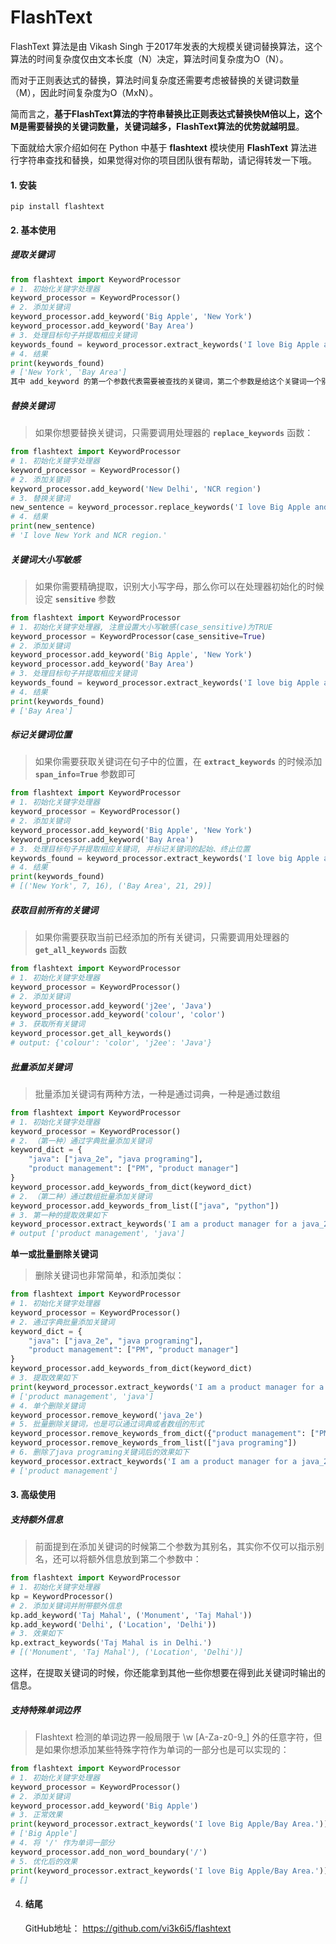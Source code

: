 # FlashText

FlashText 算法是由 Vikash Singh 于2017年发表的大规模关键词替换算法，这个算法的时间复杂度仅由文本长度（N）决定，算法时间复杂度为O（N）。



而对于正则表达式的替换，算法时间复杂度还需要考虑被替换的关键词数量（M），因此时间复杂度为O（MxN）。

简而言之，**基于FlashText算法的字符串替换比正则表达式替换快M倍以上，这个M是需要替换的关键词数量，关键词越多，FlashText算法的优势就越明显**。

下面就给大家介绍如何在 Python 中基于 **flashtext** 模块使用 **FlashText** 算法进行字符串查找和替换，如果觉得对你的项目团队很有帮助，请记得转发一下哦。



#### 1. 安装

```
pip install flashtext
```

#### 2. 基本使用

#####  **提取关键词** 

```python
from flashtext import KeywordProcessor
# 1. 初始化关键字处理器
keyword_processor = KeywordProcessor()
# 2. 添加关键词
keyword_processor.add_keyword('Big Apple', 'New York')
keyword_processor.add_keyword('Bay Area')
# 3. 处理目标句子并提取相应关键词
keywords_found = keyword_processor.extract_keywords('I love Big Apple and Bay Area.')
# 4. 结果
print(keywords_found)
# ['New York', 'Bay Area']
其中 add_keyword 的第一个参数代表需要被查找的关键词，第二个参数是给这个关键词一个别名，如果找到了则以别名显示。
```



#####  **替换关键词** 

>  如果你想要替换关键词，只需要调用处理器的 **`replace_keywords`** 函数： 

```python
from flashtext import KeywordProcessor
# 1. 初始化关键字处理器
keyword_processor = KeywordProcessor()
# 2. 添加关键词
keyword_processor.add_keyword('New Delhi', 'NCR region')
# 3. 替换关键词
new_sentence = keyword_processor.replace_keywords('I love Big Apple and new delhi.')
# 4. 结果
print(new_sentence)
# 'I love New York and NCR region.'
```

#####  **关键词大小写敏感** 

>  如果你需要精确提取，识别大小写字母，那么你可以在处理器初始化的时候设定 **`sensitive`** 参数

```python
from flashtext import KeywordProcessor
# 1. 初始化关键字处理器, 注意设置大小写敏感(case_sensitive)为TRUE
keyword_processor = KeywordProcessor(case_sensitive=True)
# 2. 添加关键词
keyword_processor.add_keyword('Big Apple', 'New York')
keyword_processor.add_keyword('Bay Area')
# 3. 处理目标句子并提取相应关键词
keywords_found = keyword_processor.extract_keywords('I love big Apple and Bay Area.')
# 4. 结果
print(keywords_found)
# ['Bay Area']
```

#####  **标记关键词位置** 

>  如果你需要获取关键词在句子中的位置，在 **`extract_keywords`** 的时候添加 **`span_info=True`** 参数即可 

```python
from flashtext import KeywordProcessor
# 1. 初始化关键字处理器
keyword_processor = KeywordProcessor()
# 2. 添加关键词
keyword_processor.add_keyword('Big Apple', 'New York')
keyword_processor.add_keyword('Bay Area')
# 3. 处理目标句子并提取相应关键词, 并标记关键词的起始、终止位置
keywords_found = keyword_processor.extract_keywords('I love big Apple and Bay Area.', span_info=True)
# 4. 结果
print(keywords_found)
# [('New York', 7, 16), ('Bay Area', 21, 29)]
```

#####  **获取目前所有的关键词** 

>  如果你需要获取当前已经添加的所有关键词，只需要调用处理器的 **`get_all_keywords`** 函数 

```python
from flashtext import KeywordProcessor
# 1. 初始化关键字处理器
keyword_processor = KeywordProcessor()
# 2. 添加关键词
keyword_processor.add_keyword('j2ee', 'Java')
keyword_processor.add_keyword('colour', 'color')
# 3. 获取所有关键词
keyword_processor.get_all_keywords()
# output: {'colour': 'color', 'j2ee': 'Java'}
```

#####  **批量添加关键词** 

>  批量添加关键词有两种方法，一种是通过词典，一种是通过数组 

```python
from flashtext import KeywordProcessor
# 1. 初始化关键字处理器
keyword_processor = KeywordProcessor()
# 2. （第一种）通过字典批量添加关键词
keyword_dict = {
    "java": ["java_2e", "java programing"],
    "product management": ["PM", "product manager"]
}
keyword_processor.add_keywords_from_dict(keyword_dict)
# 2. （第二种）通过数组批量添加关键词
keyword_processor.add_keywords_from_list(["java", "python"])
# 3. 第一种的提取效果如下
keyword_processor.extract_keywords('I am a product manager for a java_2e platform')
# output ['product management', 'java']
```

 **单一或批量删除关键词** 

>  删除关键词也非常简单，和添加类似： 

```python
from flashtext import KeywordProcessor
# 1. 初始化关键字处理器
keyword_processor = KeywordProcessor()
# 2. 通过字典批量添加关键词
keyword_dict = {
    "java": ["java_2e", "java programing"],
    "product management": ["PM", "product manager"]
}
keyword_processor.add_keywords_from_dict(keyword_dict)
# 3. 提取效果如下
print(keyword_processor.extract_keywords('I am a product manager for a java_2e platform'))
# ['product management', 'java']
# 4. 单个删除关键词
keyword_processor.remove_keyword('java_2e')
# 5. 批量删除关键词，也是可以通过词典或者数组的形式
keyword_processor.remove_keywords_from_dict({"product management": ["PM"]})
keyword_processor.remove_keywords_from_list(["java programing"])
# 6. 删除了java programing关键词后的效果如下
keyword_processor.extract_keywords('I am a product manager for a java_2e platform')
# ['product management']
```

#### 3. 高级使用

#####  **支持额外信息** 

>  前面提到在添加关键词的时候第二个参数为其别名，其实你不仅可以指示别名，还可以将额外信息放到第二个参数中： 

```python
from flashtext import KeywordProcessor
# 1. 初始化关键字处理器
kp = KeywordProcessor()
# 2. 添加关键词并附带额外信息
kp.add_keyword('Taj Mahal', ('Monument', 'Taj Mahal'))
kp.add_keyword('Delhi', ('Location', 'Delhi'))
# 3. 效果如下
kp.extract_keywords('Taj Mahal is in Delhi.')
# [('Monument', 'Taj Mahal'), ('Location', 'Delhi')]
```

 这样，在提取关键词的时候，你还能拿到其他一些你想要在得到此关键词时输出的信息。 

#####  **支持特殊单词边界** 

>  Flashtext 检测的单词边界一般局限于 \w [A-Za-z0-9_] 外的任意字符，但是如果你想添加某些特殊字符作为单词的一部分也是可以实现的： 

```python
from flashtext import KeywordProcessor
# 1. 初始化关键字处理器
keyword_processor = KeywordProcessor()
# 2. 添加关键词
keyword_processor.add_keyword('Big Apple')
# 3. 正常效果
print(keyword_processor.extract_keywords('I love Big Apple/Bay Area.'))
# ['Big Apple']
# 4. 将 '/' 作为单词一部分
keyword_processor.add_non_word_boundary('/')
# 5. 优化后的效果
print(keyword_processor.extract_keywords('I love Big Apple/Bay Area.'))
# []
```

4. #### 结尾

   GitHub地址： https://github.com/vi3k6i5/flashtext 

   